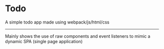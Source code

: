 # Todo
A simple todo app made using webpack/js/html/css

---

Mainly shows the use of raw components and event listeners to mimic a dynamic SPA (single page application)
